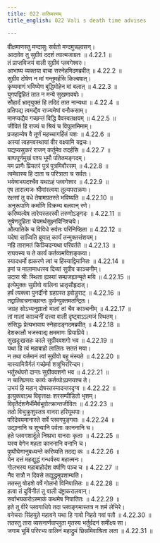 ```yaml
---
title: 022 वालिमरणम्
title_english: 022 Vali s death time advises

---
```

<div class="audioEmbed"  caption="श्रीराम-हरिसीताराममूर्ति-घनपाठिभ्यां वचनम्" src="https://archive.org/download/Ramayana-recitation-Sriram-harisItArAmamUrti-Ghanapaati-v2/Kanda_4/Kanda_4_KSK-022-Vali_Maranam.mp3"></div>

  
वीक्षमाणस्तु मन्दासुः सर्वतो मन्दमुच्छ्वसन्।  
आदावेव तु सुग्रीवं ददर्श त्वात्मजाग्रतः ॥ 4.22.1 ॥   
तं प्राप्तविजयं वाली सुग्रीवं प्लवगेश्वरः।  
आभाष्य व्यक्तया वाचा सस्नेहमिदमब्रवीत् ॥ 4.22.2 ॥   
सुग्रीव दोषेण न मां गन्तुमर्हसि किल्बषात्।  
कृष्यमाणं भविष्येण बुद्धिमोहेन मां बलात् ॥ 4.22.3 ॥   
युगपद्विहितं तात न मन्ये सुखमावयोः।  
सौहार्दं भ्रातृयुक्तं हि तदिदं तात नान्यथा ॥ 4.22.4 ॥   
प्रतिपद्य त्वमद्यैव राज्यमेषां वनौकसाम्।  
मामप्यद्यैव गच्छन्तं विद्धि वैवस्वतक्षयम् ॥ 4.22.5 ॥   
जीवितं हि राज्यं च श्रियं च विपुलामिमाम्।  
प्रजहाम्येष वै तूर्णं महच्चागर्हितं यशः ॥ 4.22.6 ॥   
अस्यां त्वहमवस्थायां वीर वक्ष्यामि यद्वचः।  
यद्यप्यसुकरं राजन् कर्तुमेव तदर्हसि ॥ 4.22.7 ॥   
बाष्पपूर्णमुखं पश्य भूमौ पतितमङ्गदम्।  
मम प्राणैः प्रियतरं पुत्रं पुत्रमिवौरसम् ॥ 4.22.8 ॥   
त्वमेवास्य हि दाता च परित्राता च सर्वतः।  
भयेष्वभयदश्चैव यथाऽहं प्लवगेश्वर ॥ 4.22.9 ॥   
एष तारात्मजः श्रीमांस्त्वया तुल्यपराक्रमः।  
रक्षसां तु वधे तेषामग्रतस्ते भविष्यति ॥ 4.22.10 ॥   
अनुरूपाणि कर्माणि विक्रम्य बलवान् रणे।  
करिष्यत्येष तारेयस्तरस्वी तरुणोऽङ्गदः ॥ 4.22.11 ॥   
सुषेणदुहिता चेयमर्थसूक्ष्मविनिश्चये।  
औत्पातिके च विविधे सर्वतः परिनिष्ठिता ॥ 4.22.12 ॥   
यदेषा साध्विति ब्रूयात् कार्यं तन्मुक्तसंशयम्।  
नहि तारामतं किञ्चिदन्यथा परिवर्तते ॥ 4.22.13 ॥   
राघवस्य च ते कार्यं कर्तव्यमविशङ्कया।  
स्यादधर्मो ह्यकरणे त्वां च हिंस्याद्विमानितः ॥ 4.22.14 ॥   
इमां च मालामाधत्स्व दिव्यां सुग्रीव काञ्चनीम्।  
उदारा श्रीः स्थिता ह्यस्यां सम्प्रजह्यान्मृते मयि ॥ 4.22.15 ॥   
इत्येमुक्तः सुग्रीवो वालिना भ्रातृसौहृदात्।  
हर्षं त्यक्त्वा पुनर्दीनो ग्रहग्रस्त इवोडुराट् ॥ 4.22.16 ॥   
तद्वालिवचनाच्छान्तः कुर्वन्युक्तमतन्द्रितः।  
जग्रह सोऽभ्यनुज्ञातो मालां तां चैव काञ्चनीम् ॥ 4.22.17 ॥   
तां मालां काञ्चनीं दत्त्वा वाली दृष्ट्वाऽऽत्मजं स्थितम्।  
संसिद्धः प्रेत्यभावाय स्नेहादङ्गदमब्रवीत् ॥ 4.22.18 ॥   
देशकालौ भजस्वाद्य क्षममाणः प्रियाप्रिये।  
सुखदुःखसहः काले सुग्रीववशगो भव ॥ 4.22.19 ॥   
यथा हि त्वं महाबाहो लालितः सततं मया।  
न तथा वर्तमानं त्वां सुग्रीवो बहु मंस्यते ॥ 4.22.20 ॥   
मास्यामित्रैर्गतं गच्छेर्मा शत्रुभिररिन्दम।  
भर्तुरर्थपरो दान्तः सुग्रीववशगो भव ॥ 4.22.21 ॥   
न चातिप्रणयः कार्यः कर्तव्योऽप्रणयश्च ते।  
उभयं हि महान् दोषस्तस्मादन्तरदृग्व ॥ 4.22.22 ॥   
इत्युक्त्वाऽथ विवृत्ताक्षः शरसम्पीडितो भृशम्।  
विवृतैर्दशनैर्भीमैर्बभूवोत्क्रान्तजीवितः ॥ 4.22.23 ॥   
ततो विचुक्रुशुस्तत्र वानरा हरियूथपाः।  
परिदेवयमानास्ते सर्वे प्लवगपुङ्गवाः ॥ 4.22.24 ॥   
उद्यानानि च शून्यानि पर्वताः काननानि च।  
हते प्लवगशार्दूले निष्प्रभा वानराः कृताः ॥ 4.22.25 ॥   
यस्य वेगेन महता काननानि वनानि च।  
पुष्पौघेणानुबध्यन्ते करिष्यति तदद्य कः ॥ 4.22.26 ॥   
येन दत्तं महद्युद्धं गन्धर्वस्य महात्मनः।  
गोलभस्य महाबाहोर्दश वर्षाणि पञ्च च ॥ 4.22.27 ॥   
नैव रात्रौ न दिवसे तद्युद्धमुपशाम्यति।  
ततस्तु षोडशे वर्षे गोलभो विनिपातितः ॥ 4.22.28 ॥   
हत्वा तं दुर्विनीतं तु वाली दंष्ट्राकरालवान्।  
सर्वाभयकरोऽस्माकं कथमेष निपातितः ॥ 4.22.29 ॥   
हते तु वीरे प्लवगाधिपे तदा प्लवङ्गमास्तत्र न शर्म लेभिरे।  
वनेचराः सिंहयुते महावने यथा हि गावो निहते गवां पतौ ॥ 4.22.30 ॥   
ततस्तु तारा व्यसनार्णवाप्लुता मृतस्य भर्तुर्वदनं समीक्ष्य सा।  
जगाम भूमिं परिरभ्य वालिनं महाद्रुमं छिन्नमिवाश्रिता लता ॥ 4.22.31 ॥   